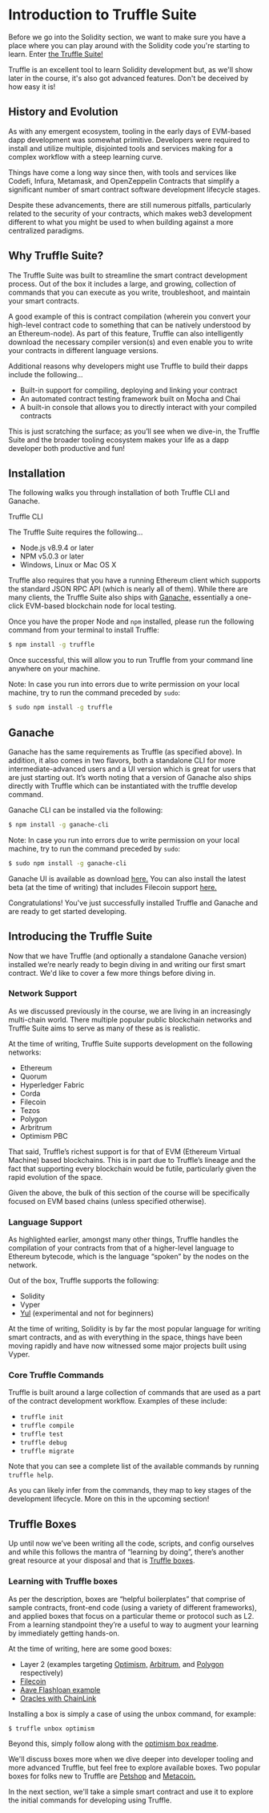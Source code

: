 
  
  <!-- Title goes below: -->
# Introduction to Truffle Suite

<!-- Content here: -->

Before we go into the Solidity section, we want to make sure you have a place where you can play around with the Solidity code you're starting to learn. Enter <a href="https://www.trufflesuite.com" target="_blank" rel="noopener noreferrer">the Truffle Suite!</a>

Truffle is an excellent tool to learn Solidity development but, as we'll show later in the course, it's also got advanced features. Don't be deceived by how easy it is!

## History and Evolution

As with any emergent ecosystem, tooling in the early days of EVM-based dapp development was somewhat primitive. Developers were required to install and utilize multiple, disjointed tools and services making for a complex workflow with a steep learning curve.

Things have come a long way since then, with tools and services like Codefi, Infura, Metamask, and OpenZeppelin Contracts that simplify a significant number of smart contract software development lifecycle stages.

Despite these advancements, there are still numerous pitfalls, particularly related to the security of your contracts, which makes web3 development different to what you might be used to when building against a more centralized paradigms.

## Why Truffle Suite?

The Truffle Suite was built to streamline the smart contract development process. Out of the box it includes a large, and growing, collection of commands that you can execute as you write, troubleshoot, and maintain your smart contracts.

A good example of this is contract compilation (wherein you convert your high-level contract code to something that can be natively understood by an Ethereum-node). As part of this feature, Truffle can also intelligently download the necessary compiler version(s) and even enable you to write your contracts in different language versions.

Additional reasons why developers might use Truffle to build their dapps include the following...

- Built-in support for compiling, deploying and linking your contract</li>
- An automated contract testing framework built on Mocha and Chai</li>
- A built-in console that allows you to directly interact with your compiled contracts</li>

This is just scratching the surface; as you’ll see when we dive-in, the Truffle Suite and the broader tooling ecosystem makes your life as a dapp developer both productive and fun!

## Installation

The following walks you through installation of both Truffle CLI and Ganache.

Truffle CLI

The Truffle Suite requires the following...


- Node.js v8.9.4 or later
- NPM v5.0.3 or later
- Windows, Linux or Mac OS X


Truffle also requires that you have a running Ethereum client which supports the standard JSON RPC API (which is nearly all of them). While there are many clients, the Truffle Suite also ships with <a href="https://www.trufflesuite.com/ganache" target="_blank" rel="noopener noreferrer">Ganache,</a> essentially a one-click EVM-based blockchain node for local testing.

Once you have the proper Node and `npm` installed, please run the following command from your terminal to install Truffle:

```bash
$ npm install -g truffle
```

Once successful, this will allow you to run Truffle from your command line anywhere on your machine.

Note: In case you run into errors due to write permission on your local machine, try to run the command preceded by `sudo`:

```bash
$ sudo npm install -g truffle
```

## Ganache

Ganache has the same requirements as Truffle (as specified above). In addition, it also comes in two flavors, both a standalone CLI for more intermediate-advanced users and a UI version which is great for users that are just starting out. It’s worth noting that a version of Ganache also ships directly with Truffle which can be instantiated with the truffle develop command.  

Ganache CLI can be installed via the following:

```bash
$ npm install -g ganache-cli 
```

Note: In case you run into errors due to write permission on your local machine, try to run the command preceded by `sudo`:

```bash
$ sudo npm install -g ganache-cli
```


Ganache UI is available as download <a href="https://www.trufflesuite.com/ganache" target="_blank" rel="noopener noreferrer">here.</a> You can also install the latest beta (at the time of writing) that includes Filecoin support <a href="https://github.com/trufflesuite/ganache/releases/tag/v2.6.0-beta.3" target="_blank" rel="noopener noreferrer">here.</a>

Congratulations! You've just successfully installed Truffle and Ganache and are ready to get started developing.

## Introducing the Truffle Suite
Now that we have Truffle (and optionally a standalone Ganache version) installed we’re nearly ready to begin diving in and writing our first smart contract. We'd like to cover a few more things before diving in.

### Network Support  
As we discussed previously in the course, we are living in an increasingly multi-chain world. There multiple popular public blockchain networks and Truffle Suite aims to serve as many of these as is realistic.

At the time of writing, Truffle Suite supports development on the following networks:


- Ethereum
- Quorum
- Hyperledger Fabric
- Corda
- Filecoin
- Tezos
- Polygon
- Arbritrum
- Optimism PBC

That said, Truffle’s richest support is for that of EVM (Ethereum Virtual Machine) based blockchains. This is in part due to Truffle’s lineage and the fact that supporting every blockchain would be futile, particularly given the rapid evolution of the space.

Given the above, the bulk of this section of the course will be specifically focused on EVM based chains (unless specified otherwise).

### Language Support
As highlighted earlier, amongst many other things, Truffle handles the compilation of your contracts from that of a higher-level language to Ethereum bytecode, which is the language “spoken” by the nodes on the network.

Out of the box, Truffle supports the following:

- Solidity
- Vyper
- <a href="https://docs.soliditylang.org/en/v0.8.6/yul.html" target="_blank" rel="noopener noreferrer">Yul</a> (experimental and not for beginners)
  
At the time of writing, Solidity is by far the most popular language for writing smart contracts, and as with everything in the space, things have been moving rapidly and have now witnessed some major projects built using Vyper.  

### Core Truffle Commands
Truffle is built around a large collection of commands that are used as a part of the contract development workflow. Examples of these include:

- `truffle init`
- `truffle compile`
- `truffle test`
- `truffle debug`
- `truffle migrate`

Note that you can see a complete list of the available commands by running `truffle help`.

As you can likely infer from the commands, they map to key stages of the development lifecycle. More on this in the upcoming section!

## Truffle Boxes
Up until now we’ve been writing all the code, scripts, and config ourselves and while this follows the mantra of “learning by doing”, there’s another great resource at your disposal and that is <a href="https://www.trufflesuite.com/boxes" target="_blank" rel="noopener noreferrer">Truffle boxes</a>.

### Learning with Truffle boxes
As per the description, boxes are “helpful boilerplates” that comprise of sample contracts, front-end code (using a variety of different frameworks), and applied boxes that focus on a particular theme or protocol such as L2. From a learning standpoint they’re a useful to way to augment your learning by immediately getting hands-on. 

At the time of writing, here are some good boxes:

- Layer 2 (examples targeting <a href="https://www.trufflesuite.com/boxes/optimism" target="_blank" rel="noopener noreferrer">Optimism,</a> <a href="https://www.trufflesuite.com/boxes/arbitrum" target="_blank" rel="noopener noreferrer">Arbitrum,</a> and <a href="https://www.trufflesuite.com/boxes/polygon" target="_blank" rel="noopener noreferrer">Polygon</a> respectively)
- <a href="https://www.trufflesuite.com/boxes/filecoin" target="_blank" rel="noopener noreferrer">Filecoin</a>
- <a href="https://www.trufflesuite.com/boxes/flashloan-box" target="_blank" rel="noopener noreferrer">Aave Flashloan example</a>
- <a href="https://www.trufflesuite.com/boxes/box" target="_blank" rel="noopener noreferrer">Oracles with ChainLink</a>

Installing a box is simply a case of using the unbox command, for example:

    $ truffle unbox optimism


Beyond this, simply follow along with the <a href="https://github.com/truffle-box/optimism-box" target="_blank" rel="noopener noreferrer">optimism box readme</a>.

We'll discuss boxes more when we dive deeper into developer tooling and more advanced Truffle, but feel free to explore available boxes. Two popular boxes for folks new to Truffle are <a href="https://www.trufflesuite.com/tutorial" target="_blank" rel="noopener noreferrer">Petshop</a> and <a href="https://www.trufflesuite.com/docs/truffle/quickstart" target="_blank" rel="noopener noreferrer">Metacoin.</a>

In the next section, we'll take a simple smart contract and use it to explore the initial commands for developing using Truffle.

